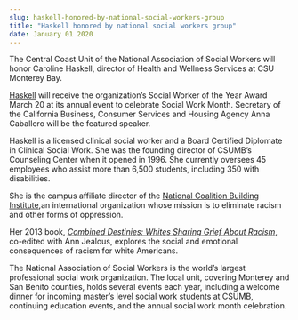 ```yaml
---
slug: haskell-honored-by-national-social-workers-group
title: "Haskell honored by national social workers group"
date: January 01 2020
---
```


<p>The Central Coast Unit of the National Association of Social Workers will honor Caroline Haskell, director of Health and Wellness Services at CSU Monterey Bay.
</p><p><a href="https://csumb.edu/pgcc/caroline&#45;haskell&#45;lcsw&#45;bcd&#45;founding&#45;director?_search=Caroline+Haskell">Haskell</a> will receive the organization’s Social Worker of the Year Award March 20 at its annual event to celebrate Social Work Month. Secretary of the California Business, Consumer Services and Housing Agency Anna Caballero will be the featured speaker.
</p><p>Haskell is a licensed clinical social worker and a Board Certified Diplomate in Clinical Social Work. She was the founding director of CSUMB’s Counseling Center when it opened in 1996.  She currently oversees 45 employees who assist more than 6,500 students, including 350 with disabilities.
</p><p>She is the campus affiliate director of the <a href="http://ncbi.org">National Coalition Building Institute</a>,an international organization whose mission is to eliminate racism and other forms of oppression.
</p><p>Her 2013 book, <em><a href="http://www.combineddestinies.com">Combined Destinies: Whites Sharing Grief About Racism</a></em>, co&#45;edited with Ann Jealous, explores the social and emotional consequences of racism for white Americans.
</p><p>The National Association of Social Workers is the world’s largest professional social work organization.  The local unit, covering Monterey and San Benito counties, holds several events each year, including a welcome dinner for incoming master’s level social work students at CSUMB, continuing education events, and the annual social work month celebration.
</p>

